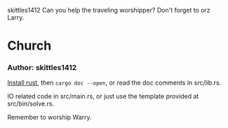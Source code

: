 skittles1412
Can you help the traveling worshipper? Don't forget to orz Larry.


# Church
### Author: skittles1412

[Install rust](https://rustup.rs/), then `cargo doc --open`, or read the doc comments in src/lib.rs.

IO related code in src/main.rs, or just use the template provided at src/bin/solve.rs.

Remember to worship Warry.
